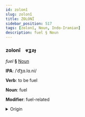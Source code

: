 ```yaml
---
id: zolonî
slug: zolonî
title: ZOLONÎ
sidebar_position: 517
tags: [zolonî, Noun, Indo-Iranian]
description: fuel § Noun
---
```


### zolonî&emsp;<span kind="abugida">ⱴʓƨɟ</span>

*fuel* **§** [Noun](../../tags/Noun)

**IPA**: /ˈd͡ʒɑ.lɑ.ni/

**Verb**: to be fuel

**Noun**: fuel

**Modifier**: fuel-related

<details>
    <summary>Origin</summary>
    Bengali জ্বালানি jalani [ˈd͡ʒalani]<br/>
    <em>Indo-Iranian Language Family</em>
</details>